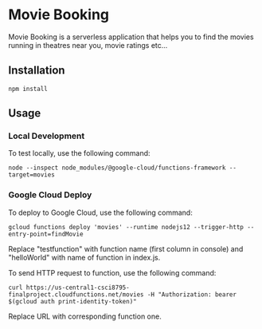 # Movie Booking

Movie Booking is a serverless application that helps you to find the movies running in theatres near you, movie ratings etc...

## Installation

```npm install```

## Usage

### Local Development

To test locally, use the following command:

```node --inspect node_modules/@google-cloud/functions-framework --target=movies```

### Google Cloud Deploy

To deploy to Google Cloud, use the following command:

```gcloud functions deploy 'movies' --runtime nodejs12 --trigger-http --entry-point=findMovie```

Replace "testfunction" with function name (first column in console) and "helloWorld" with name of function in index.js.

To send HTTP request to function, use the following command:

```curl https://us-central1-csci8795-finalproject.cloudfunctions.net/movies -H "Authorization: bearer $(gcloud auth print-identity-token)"```

Replace URL with corresponding function one.

